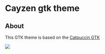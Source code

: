 <h1> Cayzen gtk theme </h1>

<h2> About </h2>

This GTK theme is based on the [Catpuccin GTK](https://github.com/vinceliuice/Colloid-gtk-theme)

<img src="https://i.postimg.cc/gJhtCQ14/Captura-desde-2024-02-09-19-57-39.png"/>
